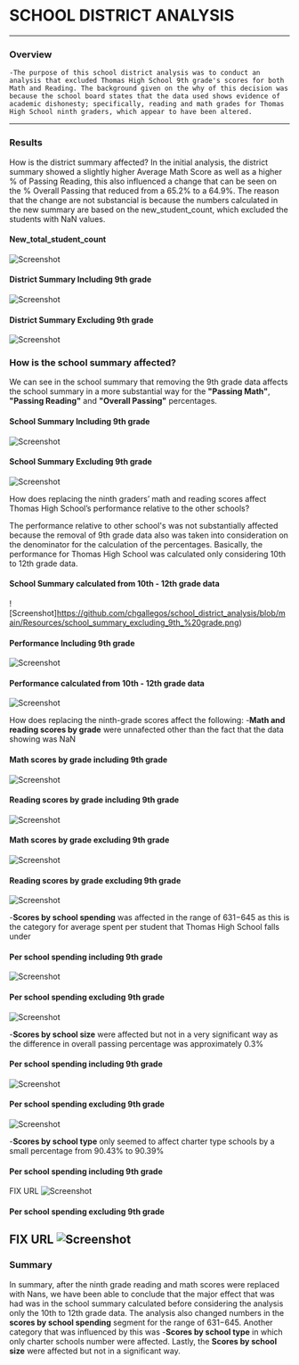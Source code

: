 # SCHOOL DISTRICT ANALYSIS
----
### Overview

    -The purpose of this school district analysis was to conduct an analysis that excluded Thomas High School 9th grade's scores for both Math and Reading. The background given on the why of this decision was because the school board states that the data used shows evidence of academic dishonesty; specifically, reading and math grades for Thomas High School ninth graders, which appear to have been altered. 
----
### Results

How is the district summary affected?
In the initial analysis, the district summary showed a slightly higher Average Math Score as well as a higher % of Passing Reading, this also influenced a change that can be seen on the % Overall Passing that reduced from a 65.2% to a 64.9%. The reason that the change are not substancial is because the numbers calculated in the new summary are based on the new_student_count, which excluded the students with NaN values.

#### New_total_student_count

![Screenshot](https://github.com/chgallegos/school_district_analysis/blob/main/Resources/new_total_student_count.png)

#### District Summary Including 9th grade

![Screenshot](https://github.com/chgallegos/school_district_analysis/blob/main/Resources/district_summary_module.png)

#### District Summary Excluding 9th grade

![Screenshot](https://github.com/chgallegos/school_district_analysis/blob/main/Resources/district_summary_challenge.png)

### How is the school summary affected?

We can see in the school summary that removing the 9th grade data affects the school summary in a more substantial way for the **"Passing Math"**, **"Passing Reading"** and **"Overall Passing"** percentages.

#### School Summary Including 9th grade

![Screenshot](https://github.com/chgallegos/school_district_analysis/blob/main/Resources/school_summary_module.png)

#### School Summary Excluding 9th grade

![Screenshot](https://github.com/chgallegos/school_district_analysis/blob/main/Resources/school_summary_challenge.png)

How does replacing the ninth graders’ math and reading scores affect Thomas High School’s performance relative to the other schools?

The performance relative to other school's was not substantially affected because the removal of 9th grade data also was taken into consideration on the denominator for the calculation of the percentages. Basically, the performance for Thomas High School was calculated only considering 10th to 12th grade data.

#### School Summary calculated from 10th - 12th grade data

![Screenshot]https://github.com/chgallegos/school_district_analysis/blob/main/Resources/school_summary_excluding_9th_%20grade.png)

#### Performance Including 9th grade

![Screenshot](https://github.com/chgallegos/school_district_analysis/blob/main/Resources/top_five_module.png)

#### Performance calculated from 10th - 12th grade data

![Screenshot](https://github.com/chgallegos/school_district_analysis/blob/main/Resources/top_five_challenge.png)

How does replacing the ninth-grade scores affect the following:
-**Math and reading scores by grade** were unnafected other than the fact that the data showing was NaN 

#### Math scores by grade including 9th grade

![Screenshot](https://github.com/chgallegos/school_district_analysis/blob/main/Resources/math_scores_by_grade_module.png)

#### Reading scores by grade including 9th grade

![Screenshot](https://github.com/chgallegos/school_district_analysis/blob/main/Resources/reading_scores_by_grade_module.png)

#### Math scores by grade excluding 9th grade

![Screenshot](https://github.com/chgallegos/school_district_analysis/blob/main/Resources/math_scores_by_grade_challenge.png)

#### Reading scores by grade excluding 9th grade

![Screenshot](https://github.com/chgallegos/school_district_analysis/blob/main/Resources/reading_scores_by_grade_challenge.png)

-**Scores by school spending**  was affected in the range of $631-$645 as this is the category for average spent per student that Thomas High School falls under

#### Per school spending including 9th grade

![Screenshot](https://github.com/chgallegos/school_district_analysis/blob/main/Resources/per_school_spending_module.png)

#### Per school spending excluding 9th grade

![Screenshot](https://github.com/chgallegos/school_district_analysis/blob/main/Resources/per_school_spending_challenge.png)

-**Scores by school size** were affected but not in a very significant way as the difference in overall passing percentage was approximately 0.3%

#### Per school spending including 9th grade

![Screenshot](https://github.com/chgallegos/school_district_analysis/blob/main/Resources/per_school_size_module.png)

#### Per school spending excluding 9th grade

![Screenshot](https://github.com/chgallegos/school_district_analysis/blob/main/Resources/per_school_size_challenge.png)

-**Scores by school type** only seemed to affect charter type schools by a small percentage from 90.43% to 90.39%

#### Per school spending including 9th grade


FIX URL
![Screenshot](https://github.com/chgallegos/school_district_analysis/blob/main/Resources/per_school_type_module.png)

#### Per school spending excluding 9th grade

FIX URL
![Screenshot](https://github.com/chgallegos/school_district_analysis/blob/main/Resources/per_school_type_challenge.png)
----
### Summary 

In summary, after the ninth grade reading and math scores were replaced with Nans, we have been able to conclude that the major effect that was had was in the school summary calculated before considering the analysis only the 10th to 12th grade data. The analysis also changed numbers in the **scores by school spending** segment for the range of $631-$645. Another category that was influenced by this was -**Scores by school type** in which only charter schools number were affected. Lastly, the **Scores by school size** were affected but not in a significant way.
